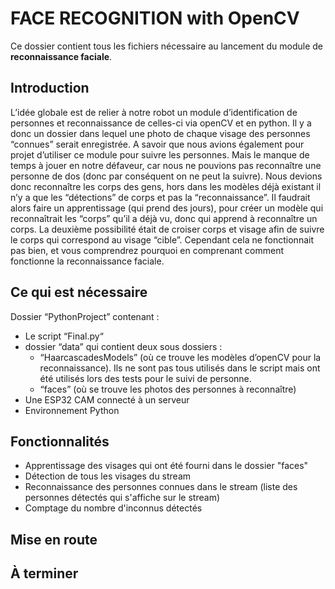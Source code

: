 # FACE RECOGNITION with OpenCV
Ce dossier contient tous les fichiers nécessaire au lancement du module de <strong>reconnaissance faciale</strong>.

## Introduction 
L’idée globale est de relier à notre robot un module d’identification de personnes et reconnaissance de celles-ci via openCV et en python. Il y a donc un dossier dans lequel une photo de chaque visage des personnes “connues” serait enregistrée.
A savoir que nous avions également pour projet d’utiliser ce module pour suivre les personnes. Mais le manque de temps à jouer en notre défaveur, car nous ne pouvions pas reconnaître une personne de dos (donc par conséquent on ne peut la suivre). Nous devions donc reconnaître les corps des gens, hors dans les modèles déjà existant il n’y a que les “détections” de corps et pas la “reconnaissance”. Il faudrait alors faire un apprentissage (qui prend des jours), pour créer un modèle qui reconnaîtrait les “corps” qu’il a déjà vu, donc qui apprend à reconnaître un corps. La deuxième possibilité était de croiser corps et visage afin de suivre le corps qui correspond au visage “cible”. Cependant cela ne fonctionnait pas bien, et vous comprendrez pourquoi en comprenant comment fonctionne la reconnaissance faciale.

## Ce qui est nécessaire 

Dossier “PythonProject” contenant :
  - Le script “Final.py“
  - dossier “data” qui contient deux sous dossiers : 
      - “HaarcascadesModels” (où ce trouve les modèles d’openCV pour la reconnaissance). Ils ne sont pas tous utilisés dans le script mais ont été utilisés lors des tests pour le suivi de personne.
      - “faces” (où se trouve les photos des personnes à reconnaître)
  - Une ESP32 CAM connecté à un serveur
  - Environnement Python


## Fonctionnalités

- Apprentissage des visages qui ont été fourni dans le dossier "faces"
- Détection de tous les visages du stream
- Reconnaissance des personnes connues dans le stream (liste des personnes détectés qui s'affiche sur le stream)
- Comptage du nombre d'inconnus détectés

## Mise en route


## À terminer 


